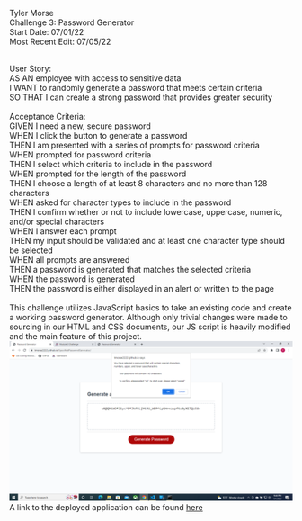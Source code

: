 Tyler Morse<br>
Challenge 3: Password Generator<br>
Start Date: 07/01/22<br>
Most Recent Edit: 07/05/22<br>

<br>
User Story:<br>
AS AN employee with access to sensitive data<br>
I WANT to randomly generate a password that meets certain criteria<br>
SO THAT I can create a strong password that provides greater security<br>
<br>
Acceptance Criteria:<br>
GIVEN I need a new, secure password<br>
WHEN I click the button to generate a password<br>
THEN I am presented with a series of prompts for password criteria<br>
WHEN prompted for password criteria<br>
THEN I select which criteria to include in the password<br>
WHEN prompted for the length of the password<br>
THEN I choose a length of at least 8 characters and no more than 128 characters<br>
WHEN asked for character types to include in the password<br>
THEN I confirm whether or not to include lowercase, uppercase, numeric, and/or special characters<br>
WHEN I answer each prompt<br>
THEN my input should be validated and at least one character type should be selected<br>
WHEN all prompts are answered<br>
THEN a password is generated that matches the selected criteria<br>
WHEN the password is generated<br>
THEN the password is either displayed in an alert or written to the page<br>
<br>
This challenge utilizes JavaScript basics to take an existing code and create a working password generator. Although only trivial changes were made to sourcing in our HTML and CSS documents, our JS script is heavily modified and the main feature of this project.
<img src="assets/images/screenshot.png" alt="A screenshot of the deployed application">
A link to the deployed application can be found <a href="https://tmorse2222.github.io/SpecifiedPasswordGenerator/">here</a>
